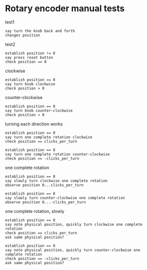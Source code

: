 # Rotary encoder manual tests

test1

    say turn the knob back and forth
    changes position

test2

    establish position != 0
    say press reset button 
    check position == 0

clockwise

    establish position == 0
    say turn knob clockwise
    check position > 0

counter-clockwise

    establish position == 0
    say turn knob counter-clockwise
    check position < 0

turning each direction works

    establish position == 0
    say turn one complete rotation clockwise
    check position == clicks_per_turn

    establish position == 0
    say turn one complete rotation counter-clockwise
    check position == -clicks_per_turn

one complete rotation

    establish position == 0
    say slowly turn clockwise one complete rotation
    observe position 0...clicks_per_turn

    establish position == 0
    say slowly turn counter-clockwise one complete rotation
    observe position 0...-clicks_per_turn

one complete rotation, slowly

    establish position == 0
    say note physical position, quickly turn clockwise one complete rotation
    check position == clicks_per_turn
    ask same physical position?

    establish position == 0
    say note physical position, quickly turn counter-clockwise one complete rotation
    check position == -clicks_per_turn
    ask same physical position?






